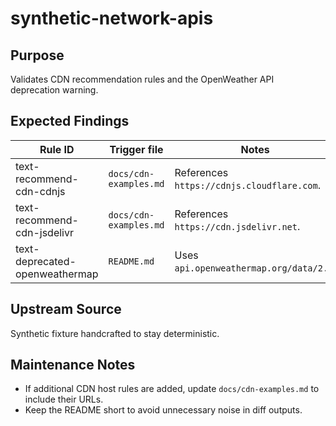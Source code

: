 # synthetic-network-apis

## Purpose

Validates CDN recommendation rules and the OpenWeather API deprecation warning.

## Expected Findings

| Rule ID | Trigger file | Notes |
| ------- | ------------ | ----- |
| text-recommend-cdn-cdnjs | `docs/cdn-examples.md` | References `https://cdnjs.cloudflare.com`. |
| text-recommend-cdn-jsdelivr | `docs/cdn-examples.md` | References `https://cdn.jsdelivr.net`. |
| text-deprecated-openweathermap | `README.md` | Uses `api.openweathermap.org/data/2.5`. |

## Upstream Source

Synthetic fixture handcrafted to stay deterministic.

## Maintenance Notes

- If additional CDN host rules are added, update `docs/cdn-examples.md` to include their URLs.
- Keep the README short to avoid unnecessary noise in diff outputs.

